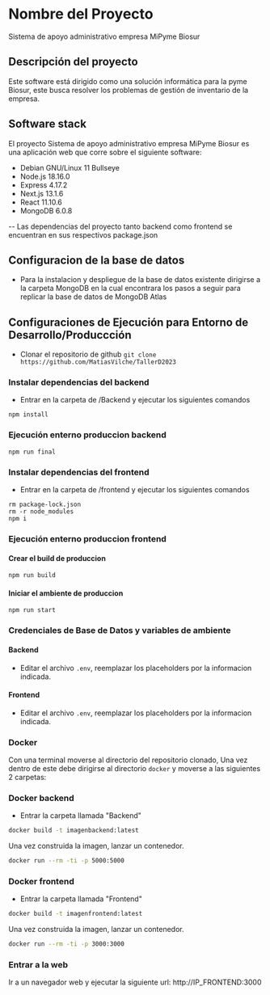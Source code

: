 # Nombre del Proyecto #
Sistema de apoyo administrativo empresa MiPyme Biosur

## Descripción del proyecto

Este software está dirigido como una solución informática para la pyme Biosur, este busca resolver los problemas de gestión de inventario de la empresa.

## Software stack
El proyecto Sistema de apoyo administrativo empresa MiPyme Biosur es una aplicación web que corre sobre el siguiente software:

- Debian GNU/Linux 11 Bullseye
- Node.js 18.16.0
- Express 4.17.2
- Next.js 13.1.6
- React 11.10.6
- MongoDB 6.0.8

-- Las dependencias del proyecto tanto backend como frontend se encuentran en sus respectivos package.json

## Configuracion de la base de datos
- Para la instalacion y despliegue de la base de datos existente dirigirse a la carpeta MongoDB en la cual encontrara los pasos a seguir para replicar la base de datos de MongoDB Atlas

## Configuraciones de Ejecución para Entorno de Desarrollo/Produccción

- Clonar el repositorio de github
```git clone https://github.com/MatiasVilche/TallerD2023```

### Instalar dependencias del backend
- Entrar en la carpeta de /Backend y ejecutar los siguientes comandos
```
npm install
```

### Ejecución enterno produccion backend
```
npm run final
```

### Instalar dependencias del frontend
- Entrar en la carpeta de /frontend y ejecutar los siguientes comandos
``` 
rm package-lock.json
rm -r node_modules
npm i
```
### Ejecución enterno produccion frontend
#### Crear el build de produccion
```
npm run build
```
#### Iniciar el ambiente de produccion
```
npm run start
```

### Credenciales de Base de Datos y variables de ambiente
#### Backend
- Editar el archivo `.env`, reemplazar los placeholders por la informacion indicada.

#### Frontend
- Editar el archivo `.env`, reemplazar los placeholders por la informacion indicada.

### Docker
Con una terminal moverse al directorio del repositorio clonado,
Una vez dentro de este debe dirigirse al directorio `docker` y moverse a las siguientes 2 carpetas:

### Docker backend
- Entrar la carpeta llamada "Backend"
```bash
docker build -t imagenbackend:latest
```
Una vez construida la imagen, lanzar un contenedor.

```bash
docker run --rm -ti -p 5000:5000
```
### Docker frontend
- Entrar la carpeta llamada "Frontend"
```bash
docker build -t imagenfrontend:latest
```
Una vez construida la imagen, lanzar un contenedor.

```bash
docker run --rm -ti -p 3000:3000
```
### Entrar a la web
Ir a un navegador web y ejecutar la siguiente url: http://IP_FRONTEND:3000

